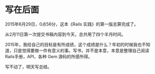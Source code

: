 # 写在后面

2015年6月29日，0点56分，这本《Rails 实践》的第一版总算完成了。

从2月11日第一次提交书稿内容到今天，总共用了四个半月时间。

2015年，我给自己的目标是有所成绩，这个成绩是什么？年初的时候我也不知道，只是觉得要做一件有意义的事。写书，并不是本意，本意是整理自己阅读Rails手册，API，各种 Gem 源码的所感所得。

写不动了，明天写总结。